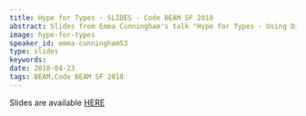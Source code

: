 ```yaml
---
title: Hype for Types - SLIDES - Code BEAM SF 2018
abstract: Slides from Emma Cunningham's talk "Hype for Types - Using Dialyzer to bring type checking to your Elixir code" - Code BEAM SF 2018
image: hype-for-types
speaker_id: emma-cunningham53
type: slides
keywords: 
date: 2018-04-23
tags: BEAM,Code BEAM SF 2018
---
```

Slides are available <a href="/uploads/media/default/0001/01/c64829565c98bbc80fb7b129e3b0b0de692f55c9.pdf" target="_blank">HERE</a>
